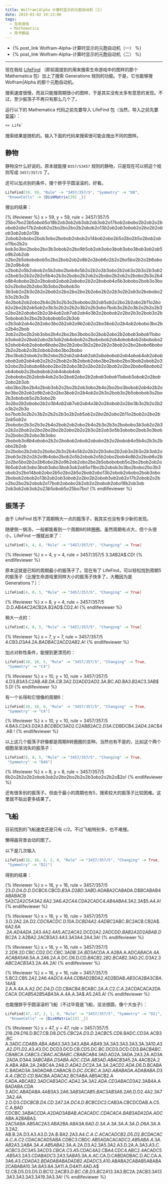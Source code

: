 ```yaml
---
title: Wolfram|Alpha 计算时显示的元胞自动机（三）
date: 2019-03-02 19:13:00
tags:
  - 生命游戏
  - Mathematica
  - 简书搬运
---
```


* {% post_link Wolfram-Alpha-计算时显示的元胞自动机（一） %}
* {% post_link Wolfram-Alpha-计算时显示的元胞自动机（二） %}

---

现在我给 [LifeFind](https://github.com/AlephAlpha/LifeFind) （即前面提到的用来搜索生命游戏中的图样的那个 Mathematica 包）加上了搜索 Generations 规则的功能。于是，它也能够搜 Wolfram|Alpha 的那个元胞自动机。

搜索速度很慢，而且只能搜周期很小的图样，于是其实没有太多有意思的发现。不过，至少振荡子不再只有那么几个了。

运行以下的 Mathematica 代码之前先要导入 LifeFind 包（当然，导入之前先要[安装](https://github.com/AlephAlpha/LifeFind/wiki/%E4%B8%8B%E8%BD%BD%E4%B8%8E%E5%AE%89%E8%A3%85)）：

```mathematica
<< Life`
```

搜索结果是随机的。输入下面的代码来搜索很可能会搜出不同的图样。

<!-- more -->

## 静物

静物没什么好说的。原本就能搜 `B357/S3457` 规则的静物，只是现在可以把这个规则写成 `3457/357/5` 了。

还可以加点别的条件，搜个胖乎乎圆滚滚的，好看。

```mathematica
LifeFind[59, 59, "Rule" -> "3457/357/5", "Symmetry" -> "D8", 
 "KnownCells" -> {DiskMatrix[29] _}]
```

搜出的结果：

{% lifeviewer %}
x = 59, y = 59, rule = 3457/357/5
25bo7bo$23b5obob5o$18b2ob3ob2ob3ob2ob3ob2o$17bob2obobo2b2ob2o2bobob2ob
o$17b2obob2o2bo2bo2bo2b2obob2o$13b2ob2ob3obob2o2bo2b2obob3ob2ob2o$13b
2obob2obobo2bob3obo2bobob2obob2o$14bob2obo2b5o2bo2b5o2bob2obo$11bo2b2o
bob3o3bo2bobo2bo3b3obob2o2bo$9b5ob2ob3obo3bob3obo3bob3ob2ob5o$9b2ob2ob
o2bo2b5obobobob5o2bo2bob2ob2o$8b2o2bob6o2b2o2bo5bo2b2o2b6obo2b2o$9b4ob
o2bob2o5b2obob2o5b2obo2bob4o$5b2o2b2o2b3obo2b2ob3o2b3o2b3ob2o2bob3o2b
2o2b2o$5b4o2b3o2bobo2b2ob2o2bobo2b2ob2o2bobo2b3o2b4o$8b4obobo2b2o2bobo
b2obob2obobo2b2o2bobob4o$5b3obobo2bob3o3bob2o2bobo2b2obo3b3obo2bobob3o
$3b3ob2o2b3o2b2o2bob2o2bo2bo2bo2b2obo2b2o2b3o2b2ob3o$2bobobo2b3o2b3o2b
4o2bob2ob2obo2b4o2b3o2b3o2bobobo$2b2ob5ob2o2bo2b2obo2b11o2bob2o2bo2b2o
b5ob2o$3b3o2b2o2b2o3b2o2b3obo7bob3o2b2o3b2o2b2o2b3o$2bo2b2obobo2b2o3b
4ob2ob7ob2ob4o3b2o2bobob2o2bo$2b3o2bob3o2b5obobob3o2bo2b3obobob5o2b3ob
o2b3o$b2ob4o2b2obo3bo2b2ob2o9b2ob2o2bo3bob2o2b4ob2o$bobo3bo2bo2b4o2bob
3ob2o2bo2b2ob3obo2b4o2bo2bo3bobo$3o2bob2obo2b2obob3obob11obob3obob2o2b
ob2obo2b3o$b2ob4obob2o2bobobob2ob4obob4ob2obobobo2b2obob4ob2o$bobo6bob
o2bo2b2obo3b2o2bo2b2o3bob2o2bo2bobo6bobo$2b2o2bob2o3b2obob2obo3bo2bobo
2bo3bob2obob2o3b2obo2b2o$b2ob4ob2ob2obobobob2ob4obob4ob2obobobob2ob2ob
4ob2o$2b2o2bob2o3b2obob2obo3bo2bobo2bo3bob2obob2o3b2obo2b2o$bobo6bobo
2bo2b2obo3b2o2bo2b2o3bob2o2bo2bobo6bobo$b2ob4obob2o2bobobob2ob4obob4ob
2obobobo2b2obob4ob2o$3o2bob2obo2b2obob3obob11obob3obob2o2bob2obo2b3o$b
obo3bo2bo2b4o2bob3ob2o2bo2b2ob3obo2b4o2bo2bo3bobo$b2ob4o2b2obo3bo2b2ob
2o9b2ob2o2bo3bob2o2b4ob2o$2b3o2bob3o2b5obobob3o2bo2b3obobob5o2b3obo2b
3o$2bo2b2obobo2b2o3b4ob2ob7ob2ob4o3b2o2bobob2o2bo$3b3o2b2o2b2o3b2o2b3o
bo7bob3o2b2o3b2o2b2o2b3o$2b2ob5ob2o2bo2b2obo2b11o2bob2o2bo2b2ob5ob2o$
2bobobo2b3o2b3o2b4o2bob2ob2obo2b4o2b3o2b3o2bobobo$3b3ob2o2b3o2b2o2bob
2o2bo2bo2bo2b2obo2b2o2b3o2b2ob3o$5b3obobo2bob3o3bob2o2bobo2b2obo3b3obo
2bobob3o$8b4obobo2b2o2bobob2obob2obobo2b2o2bobob4o$5b4o2b3o2bobo2b2ob
2o2bobo2b2ob2o2bobo2b3o2b4o$5b2o2b2o2b3obo2b2ob3o2b3o2b3ob2o2bob3o2b2o
2b2o$9b4obo2bob2o5b2obob2o5b2obo2bob4o$8b2o2bob6o2b2o2bo5bo2b2o2b6obo
2b2o$9b2ob2obo2bo2b5obobobob5o2bo2bob2ob2o$9b5ob2ob3obo3bob3obo3bob3ob
2ob5o$11bo2b2obob3o3bo2bobo2bo3b3obob2o2bo$14bob2obo2b5o2bo2b5o2bob2ob
o$13b2obob2obobo2bob3obo2bobob2obob2o$13b2ob2ob3obob2o2bo2b2obob3ob2ob
2o$17b2obob2o2bo2bo2bo2b2obob2o$17bob2obobo2b2ob2o2bobob2obo$18b2ob3ob
2ob3ob2ob3ob2o$23b5obob5o$25bo7bo!
{% endlifeviewer %}

## 振荡子

由于 LifeFind 找不了周期稍大一点的振荡子，我其实也没有多少新的发现。

随便倒一锅汤，一般都能看到一个周期8的转圈圈。虽然周期有点大，但个头很小，LifeFind 一搜就出来了：

```mathematica
LifeFind[4, 4, 8, "Rule" -> "3457/357/5", "Changing" -> True]
```

{% lifeviewer %}
x = 4, y = 4, rule = 3457/357/5
3.$3A$B2A$.CD!
{% endlifeviewer %}

原本这就是已知的周期最小的振荡子了。现在有了 LifeFind，可以轻松找到周期5的振荡子（比搜生命游戏里同样大小的振荡子快多了，大概因为是 Generations？）：

```mathematica
LifeFind[4, 8, 5, "Rule" -> "3457/357/5", "Changing" -> True]
```

{% lifeviewer %}
x = 8, y = 4, rule = 3457/357/5
.D.D.AB$4AC2AC$B2A.B2AD$.CD2.A!
{% endlifeviewer %}

稍大一点的：

```mathematica
LifeFind[4, 8, 5, "Rule" -> "3457/357/5", "Changing" -> True]
```

{% lifeviewer %}
x = 7, y = 7, rule = 3457/357/5
4.CB$3.D3A$4.2A$.BADBA$C2AC$D2AB$2.A!
{% endlifeviewer %}

加点对称性条件，能搜到更漂亮的：

```mathematica
LifeFind[10, 10, 5, "Rule" -> "3457/357/5", "Changing" -> True, 
 "Symmetry" -> "C4"]
```

{% lifeviewer %}
x = 10, y = 10, rule = 3457/357/5
4.D$3.B3A$3.C2AB$.AB.DA.CB$.3A2.D2AD$D2AD2.3A$.BC.AD.BA$3.B2AC$3.3AB$
5.D!
{% endlifeviewer %}

有一个长得和它很像的周期6：

```mathematica
LifeFind[10, 10, 6, "Rule" -> "3457/357/5", "Changing" -> True, 
 "Symmetry" -> "C4"]
```

{% lifeviewer %}
x = 10, y = 10, rule = 3457/357/5
4.BA$3.C2A$3.D2A$3.BCDBDC$3AD2.C2AB$B2AC2.D3A$.CDBDCB$4.2AD$4.2AC$4.AB
!
{% endlifeviewer %}

以上这几个振荡子好像都是周期8转圈圈的变种。当然也有不是的，比如这个两个细胞渐渐消失的振荡子：

```mathematica
LifeFind[8, 8, 5, "Rule" -> "3457/357/5", "Changing" -> True, 
 "Symmetry" -> "D4X"]
```

{% lifeviewer %}
x = 8, y = 8, rule = 3457/357/5
6b2o$2b2o2b2o$bob3o$b2o2bo$2bo2b2o$2b3obo$2o2b2o$2o!
{% endlifeviewer %}

还有很多别的振荡子。但由于最小的周期也有5，搜索较大的振荡子比较困难。这里就不贴出更多结果了。

## 飞船

目前找到的飞船速度还是只有 c/2。不过飞船特别多，也不难搜。

懒得画背景会动的图了。

以下是几次输入

```mathematica
LifeFind[16, 16, 4, 2, 0, "Rule" -> "3457/357/5", "Changing" -> True, 
 "Symmetry" -> "D2|"]
```

得到的结果：

{% lifeviewer %}
x = 16, y = 16, rule = 3457/357/5
2$3.D.D4.D.D$.DCBC6.CBCD$.B3A.D2BD.3AB$D.ADABA2CABADA.D$BCABAB4ABABACB
$5A2C2A2C5A$3A2.6A2.3A$6.A2CA$4.CDA2CADC$4.AB4ABA$4.3A2.3A$5.A4.A!
{% endlifeviewer %}

{% lifeviewer %}
x = 16, y = 16, rule = 3457/357/5
3.D.2A2.2A.D$2.CDC6ACDC$.D.10A.D$CBD4A2.4ADBC$2ABC.BC2ACB.CB2A$.6A2.6A
$.2A.AD4ADA.2A$3.4A2.4A$5.AC2ACA$2.DCD2A2.2ADCD$D.BAB2A2D2ABAB.D$BC2A
2.A2BA2.2ACB$3A3.4A3.3A$3A4.2A4.3A!
{% endlifeviewer %}

{% lifeviewer %}
x = 16, y = 16, rule = 3457/357/5
$2.2D8.2D$.CBC.CD2.DC.CBC$.3ADB.2A.BD3A$CDA.A.A2BA.A.ADC$ABACA.4A.ACAB
A$5A6.5A$.A.2A6.2A.A$.DC.D6.D.CD$.BACB2.2B2.BCAB$2.3AD.2C.D3A$2.3ABC2A
CB3A$3.2A.4A.2A!
{% endlifeviewer %}

{% lifeviewer %}
x = 16, y = 16, rule = 3457/357/5
5.BC2.CB$5.2A2.2A$6.4A$DC4.4A4.CD$BAD2BDA2.AD2BDAB$.AB3CA2BA3CBA$.14A$
2.A.A.4A.A.A$2.DC.D4.D.CD$.CBACB4.BCABC$.2A.A.C2.C.A.2A$CDACACA2DACACA
DC$AB5A2B5ABA$3A.A.4A.A.3A$.A5.2A5.A!
{% endlifeviewer %}

也能搜胖乎乎圆滚滚的飞船（不过毕竟是飞船，没法很圆，像个大虫子）：

```mathematica
LifeFind[47, 47, 2, 1, 0, "Rule" -> "3457/357/5", "Symmetry" -> "D2|",
  "KnownCells" -> {DiskMatrix[23] _}]
```

{% lifeviewer %}
x = 47, y = 47, rule = 3457/357/5
2$18.D9.D$16.D.BC7.CB.D$8.DC5.CBC2A.D3.D.2ACBC5.CD$8.BADC.CD3A.ACB3.BC
A.3ADC.CDAB$9.ABA.ABA3.3A3.3A3.ABA.ABA$9.3A.3A3.3A3.3A3.3A.3A$10.A3.A
2.D11.D2.A3.A$3.DC.DCD3.DCD.CB.CD5.DC.BC.DCD3.DCD.CD$3.BACBABC.CBABCA.
CABC3.CBAC.ACBABC.CBABCAB$4.3AD.AD2A.3ADA.2A3.2A.AD3A.2ADA.D3A$4.3ABCA
BA.D3ABA.ADC.CDA.AB3AD.ABACB3A$5.2A.4ACB2A.2A.ABA.ABA.2A.2ABC4A.2A$8.D
.ADA2.DC2A.3A.3A.2ACD2.ADA.D$6.D.BCABAC.BADAD3A.3ADADAB.CABACB.D$.DC.D
CBC.A.3AD.ABABADA.ADABABA.D3A.A.CBCD.CD$.BACBA.ADACA2.BC5ABA.AB5ACB2.A
CADA.ABCAB$2.3ADCAB3ADC.ADA2.3A.3A2.ADA.CD3ABACD3A$2.3AB4A.ABADABA.CDA
3.ADC.ABADABA.4AB3A$3.2A6.3AB3ACAB5.BAC3AB3A6.2A$6.D.D2.4A2.3A7.3A2.4A
2.D.D$3.CDCBCB.D4.CD.2A7.2A.DC4.D.BCBCDC$2.CAB3A.CBCDCDAB.A.C5.C.A.BAD
CDCBC.3ABAC$CDA.A2DAD3ABAB.ACACADC.CDACACA.BAB3ADA2DA.ADC$ABA.A2BABA3.
2AC5ABA.AB5AC2A3.ABA2BA.ABA$3A.6AD.D.3A.A.3A.3A.A.3A.D.D6A.3A$.A3.2A2.
AB.B.2A.D3.A3.A3.D.2A.B.BA2.2A3.A$4.C.A.C.ACACADCB2.D5.D2.BCDACACA.C.A
.C$2.CDACACAD5ABA.CDBC3.CBDC.AB5ADACACADC$2.AB5ABA.A.3A.AB2A3.2ABA.3A.
A.AB5ABA$2.3A.A.2A.D3.A2.3A5.3A2.A3.D.2A.A.3A$3.A3.C.ACBC3.DC3A5.3ACD
3.CBCA.C3.A$5.CDAC4A2.CBA4.CDC4.ABC2.4ACADC$5.AB5A3.2A3.CDABADC3.2A3.
5ABA$5.3A.A.AC.CA.D.CABDADBAC.D.AC.CA.A.3A$6.A3.CDADA2.BDADABABADADB2.
ADADC3.A$10.ABABA2CABAB5ABABA2CABABA$10.3A.8A3.8A.3A$11.A.D4A11.4AD.A$
12.CB.D5.D3.D5.D.BC$12.2ACB3.D.BC.CB.D3.BC2A$13.3A3.BC2A.2ACB3.3A$13.
3A3.3A3.3A3.3A$19.3A3.3A!
{% endlifeviewer %}
